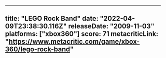 
---
title: "LEGO Rock Band"
date: "2022-04-09T23:38:30.116Z"
releaseDate: "2009-11-03"
platforms: ["xbox360"]
score: 71
metacriticLink: "https://www.metacritic.com/game/xbox-360/lego-rock-band"
---
